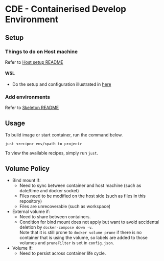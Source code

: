 # CDE - Containerised Develop Environment

## Setup
### Things to do on Host machine
Refer to [Host setup README](./host-setup/README.md)

#### WSL
- Do the setup and configuration illustrated in
  [here](https://github.com/Toraja/toybox/blob/master/windows/wsl/wsl.md)

### Add environments
Refer to [Skeleton README](./skeleton/README.adoc)

## Usage
To build image or start container, run the command below.
```
just <recipe> env/<path to project>
```
To view the available recipes, simply run `just`.

## Volume Policy
- Bind mount if:
  - Need to sync between container and host machine (such as date/time and
    docker socket)
  - Files need to be modified on the host side (such as files in this repository)
  - Files are unrecoverable (such as workspace)
- External volume if:
  - Need to share between containers.
  - Condition for bind mount does not apply but want to avoid accidental
    deletion by `docker-compose down -v`.  
    Note that it is still prone to `docker volume prune` if there is no
    container that is using the volume, so labels are added to those volumes and
    `pruneFilter` is set in `config.json`.
- Volume if:
  - Need to persist across container life cycle.
